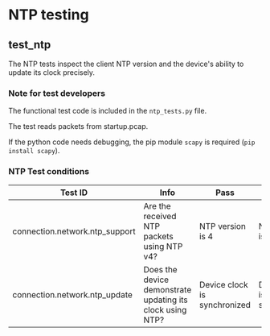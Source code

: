 # NTP testing

## test_ntp
The NTP tests inspect the client NTP version and the device's ability to update its clock precisely.

### Note for test developers 
The functional test code is included in the `ntp_tests.py` file.

The test reads packets from startup.pcap.

If the python code needs debugging, the pip module `scapy` is required (`pip install scapy`).

### NTP Test conditions
| Test ID |  Info | Pass | Fail | Skip |
|---|---|---|---|---|
| connection.network.ntp_support | Are the received NTP packets using NTP v4? | NTP version is 4 | NTP version is not 4 | No NTP packets are received |
| connection.network.ntp_update | Does the device demonstrate updating its clock using NTP? | Device clock is synchronized | Device clock is not synchronized | Not enough NTP packets are received |

